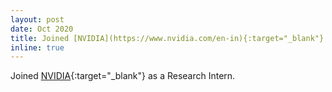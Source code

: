 ```yaml
---
layout: post
date: Oct 2020
title: Joined [NVIDIA](https://www.nvidia.com/en-in){:target="_blank"} as a Research Intern
inline: true
---
```


Joined [NVIDIA](https://www.nvidia.com/en-in){:target="_blank"} as a Research Intern.
 
